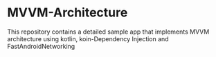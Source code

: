 # MVVM-Architecture
This repository contains a detailed sample app that implements MVVM architecture using kotlin, koin-Dependency Injection and FastAndroidNetworking 
